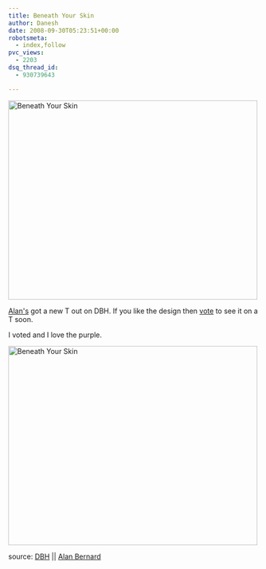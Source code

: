 ```yaml
---
title: Beneath Your Skin
author: Danesh
date: 2008-09-30T05:23:51+00:00
robotsmeta:
  - index,follow
pvc_views:
  - 2203
dsq_thread_id:
  - 930739643

---
```

[<img loading="lazy" src="http://farm4.static.flickr.com/3249/2901325980_d601bb14e4.jpg" alt="Beneath Your Skin" width="500" height="400" />][1]

[Alan's][2] got a new T out on DBH. If you like the design then [vote][3] to see it on a T soon.

I voted and I love the purple.

[<img loading="lazy" src="http://farm4.static.flickr.com/3159/2901326044_33b6ac5b6f.jpg" alt="Beneath Your Skin" width="500" height="400" />][4]

source: [DBH][3] || [Alan Bernard][2]

 [1]: http://www.flickr.com/photos/dannyportal/2901325980/ "Beneath Your Skin by Danesh Manoharan, on Flickr"
 [2]: http://www.alanbernard.com/
 [3]: http://www.designbyhumans.com/vote/detail/29961
 [4]: http://www.flickr.com/photos/dannyportal/2901326044/ "Beneath Your Skin by Danesh Manoharan, on Flickr"